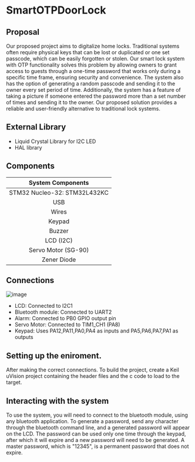 # SmartOTPDoorLock


## Proposal

Our proposed project aims to digitalize home locks. Traditional systems often require physical keys that can be lost or duplicated or one set passcode, which can be easily forgotten or stolen. Our smart lock system with OTP functionality solves this problem by allowing owners to grant access to guests through a one-time password that works only during a specific time frame, ensuring security and convenience. The system also has the option of generating a random passcode and sending it to the owner every set period of time. Additionally, the system has a feature of taking a picture if someone entered the password more than a set number of times and sending it to the owner. Our proposed solution provides a reliable and user-friendly alternative to traditional lock systems.


## External Library
* Liquid Crystal Library for I2C LED
* HAL library



## Components
| System Components |
| :---: |
| STM32 Nucleo-32: STM32L432KC |
| USB |
| Wires |
| Keypad |
| Buzzer |
| LCD (I2C) |
| Servo Motor (SG-90) |
| Zener Diode |




## Connections
![image](https://github.com/shalan/CSCE4301-WiKi/assets/64151548/03afd632-cc64-4582-a3fa-8a4e4d2ecbde)


* LCD: Connected to I2C1
* Bluetooth module: Connected to UART2
* Alarm: Connected to PB0 GPIO output pin
* Servo Motor: Connected to TIM1_CH1 (PA8)
* Keypad: Uses PA12,PA11,PA0,PA4 as inputs and PA5,PA6,PA7,PA1 as outputs

## Setting up the eniroment.
After making the correct connections. To build the project, create a Keil uVision project containing the header files and the c code to load to the target.

## Interacting with the system
To use the system, you will need to connect to the bluetooth module, using any bluetooth application. To generate a password, send any character through the bluetooth command line, and a generated password will appear on the LCD. The password can be used only one time through the keypad, after which it will expire and a new password will need to be generated. A master password, which is "12345", is a permanent password that does not expire.
